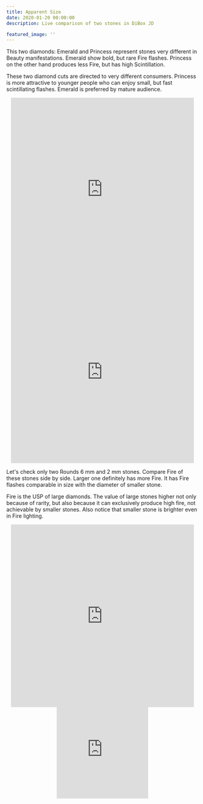 ```yaml
---
title: Apparent Size
date: 2020-01-20 00:00:00
description: Live comparison of two stones in DiBox JD

featured_image: ''
---
```


This two diamonds: Emerald and Princess represent stones very different in Beauty manifestations.
Emerald show bold, but rare Fire flashes. Princess on the other hand produces less Fire, but has high Scintillation.

These two diamond cuts are directed to very different consumers. Princess is more attractive to younger people who can enjoy small, but fast scintillating flashes. Emerald is preferred by mature audience.

<p align="center">
<iframe
    name="Cutwise Player"
    width="480"
    height="480"
    frameborder="0"
    src="https://widget.cutwise.com/video/37564?sp=43"
    allowfullscreen
></iframe>
<iframe
    name="Cutwise Player"
    width="480"
    height="480"
    frameborder="0"
    src="https://widget.cutwise.com/video/37676?sp=43"
    allowfullscreen
></iframe>
</p>

Let's check only two Rounds 6 mm and 2 mm stones. Compare Fire of these stones side by side.
Larger one definitely has more Fire. It has Fire flashes comparable in size with the diameter of smaller stone.

Fire is the USP of large diamonds. The value of large stones higher not only because of rarity, but also because it can exclusively produce high fire, not achievable by smaller stones.
Also notice that smaller stone is brighter even in Fire lighting.


<p align="center">
<iframe
    name="Cutwise Player"
    width="480"
    height="480"
    frameborder="0"
    src="https://widget.cutwise.com/video/38115?sp=43"
    allowfullscreen
></iframe>
<iframe
    name="Cutwise Player"
    width="240"
    height="240"
    frameborder="0"
    src="https://widget.cutwise.com/video/37657?sp=43"
    allowfullscreen
></iframe>
</p>
